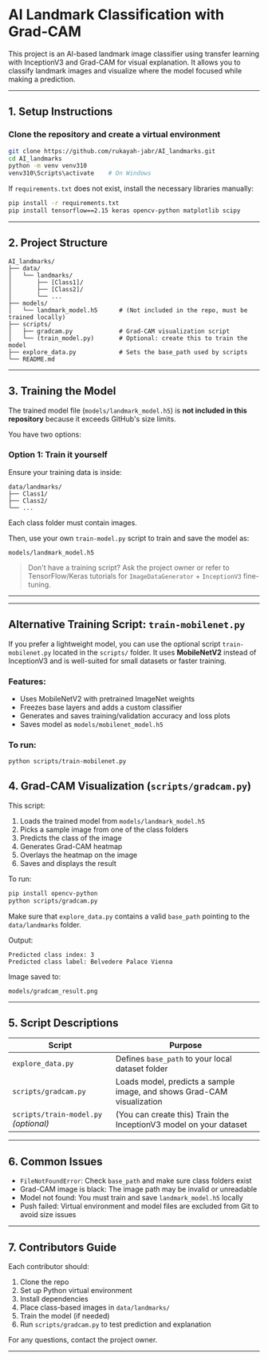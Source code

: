 # AI Landmark Classification with Grad-CAM

This project is an AI-based landmark image classifier using transfer learning with InceptionV3 and Grad-CAM for visual explanation. It allows you to classify landmark images and visualize where the model focused while making a prediction.

---

## 1. Setup Instructions

### Clone the repository and create a virtual environment

```bash
git clone https://github.com/rukayah-jabr/AI_landmarks.git
cd AI_landmarks
python -m venv venv310
venv310\Scripts\activate    # On Windows
```

If `requirements.txt` does not exist, install the necessary libraries manually:

```bash
pip install -r requirements.txt
pip install tensorflow==2.15 keras opencv-python matplotlib scipy
```

---

## 2. Project Structure

```
AI_landmarks/
├── data/
│   └── landmarks/
│       ├── [Class1]/
│       ├── [Class2]/
│       └── ...
├── models/
│   └── landmark_model.h5      # (Not included in the repo, must be trained locally)
├── scripts/
│   ├── gradcam.py             # Grad-CAM visualization script
│   └── (train_model.py)       # Optional: create this to train the model
├── explore_data.py            # Sets the base_path used by scripts
└── README.md
```

---

## 3. Training the Model

The trained model file (`models/landmark_model.h5`) is **not included in this repository** because it exceeds GitHub's size limits.

You have two options:

### Option 1: Train it yourself

Ensure your training data is inside:

```
data/landmarks/
├── Class1/
├── Class2/
└── ...
```

Each class folder must contain images.

Then, use your own `train-model.py` script to train and save the model as:

```
models/landmark_model.h5
```

> Don't have a training script? Ask the project owner or refer to TensorFlow/Keras tutorials for `ImageDataGenerator` + `InceptionV3` fine-tuning.

---

---

## Alternative Training Script: `train-mobilenet.py`

If you prefer a lightweight model, you can use the optional script `train-mobilenet.py` located in the `scripts/` folder. It uses **MobileNetV2** instead of InceptionV3 and is well-suited for small datasets or faster training.

### Features:
- Uses MobileNetV2 with pretrained ImageNet weights
- Freezes base layers and adds a custom classifier
- Generates and saves training/validation accuracy and loss plots
- Saves model as `models/mobilenet_model.h5`

### To run:

```bash
python scripts/train-mobilenet.py
```

## 4. Grad-CAM Visualization (`scripts/gradcam.py`)

This script:

1. Loads the trained model from `models/landmark_model.h5`
2. Picks a sample image from one of the class folders
3. Predicts the class of the image
4. Generates Grad-CAM heatmap
5. Overlays the heatmap on the image
6. Saves and displays the result

To run:

```bash
pip install opencv-python
python scripts/gradcam.py
```

Make sure that `explore_data.py` contains a valid `base_path` pointing to the `data/landmarks` folder.

Output:

```
Predicted class index: 3
Predicted class label: Belvedere Palace Vienna
```

Image saved to:

```
models/gradcam_result.png
```

---

## 5. Script Descriptions

| Script                                | Purpose                                                                 |
|---------------------------------------|-------------------------------------------------------------------------|
| `explore_data.py`                     | Defines `base_path` to your local dataset folder                       |
| `scripts/gradcam.py`                  | Loads model, predicts a sample image, and shows Grad-CAM visualization |
| `scripts/train-model.py` *(optional)* | (You can create this) Train the InceptionV3 model on your dataset      |

---

## 6. Common Issues

- `FileNotFoundError`: Check `base_path` and make sure class folders exist
- Grad-CAM image is black: The image path may be invalid or unreadable
- Model not found: You must train and save `landmark_model.h5` locally
- Push failed: Virtual environment and model files are excluded from Git to avoid size issues

---

## 7. Contributors Guide

Each contributor should:

1. Clone the repo
2. Set up Python virtual environment
3. Install dependencies
4. Place class-based images in `data/landmarks/`
5. Train the model (if needed)
6. Run `scripts/gradcam.py` to test prediction and explanation

For any questions, contact the project owner.

---
